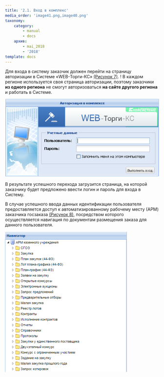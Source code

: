```yaml
---
title: '2.1. Вход в комплекс'
media_order: 'image41.png,image40.png'
taxonomy:
    category:
        - manual
        - docs
    архив:
        - mai_2018
        - '2018'
template: docs
---
```


Для входа в систему заказчик должен перейти на страницу авторизации в Системе «WEB-Торги-КС» [(Рисунок 7)](#ris-07). 
! В каждом регионе используется своя страница авторизации, поэтому заказчики **из одного региона** не смогут авторизоваться **на сайте другого региона** и работать в Системе. 

<a id="ris-07"></a> ![](image40.png)

В результате успешного перехода загрузится страница, на которой заказчику будет предложено ввести логин и пароль для входа в Систему.

В случае успешного ввода данных идентификации пользователя предоставляется доступ к автоматизированному рабочему месту (АРМ) заказчика госзаказа [(Рисунок 8)](#ris-08), посредством которого осуществляется навигация по документам размещения заказа для данного пользователя.

<a id="ris-08"></a> ![](image41.png) 